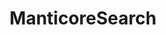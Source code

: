 ---
draft: false
title: ManticoreSearch
content:
  id: manticoresearch
  name: ManticoreSearch
  website: https://manticoresearch.com/
  short_description: Manticore Search is an easy to use open source fast database for search. Modern, fast, light-weight, outstanding full-text search capabilities.
---